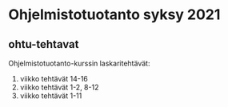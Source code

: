 # Ohjelmistotuotanto syksy 2021
## ohtu-tehtavat
Ohjelmistotuotanto-kurssin laskaritehtävät: 

1. viikko tehtävät 14-16
2. viikko tehtävät 1-2, 8-12
3. viikko tehtävät 1-11

